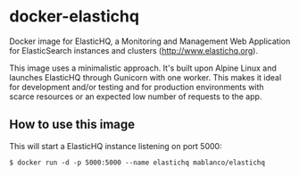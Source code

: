 # docker-elastichq
Docker image for ElasticHQ, a Monitoring and Management Web Application for ElasticSearch instances and clusters (<http://www.elastichq.org>).

This image uses a minimalistic approach. It's built upon Alpine Linux and launches ElasticHQ through Gunicorn with one worker. This makes it ideal for development and/or testing and for production environments with scarce resources or an expected low number of requests to the app.

## How to use this image

This will start a ElasticHQ instance listening on port 5000:

    $ docker run -d -p 5000:5000 --name elastichq mablanco/elastichq
